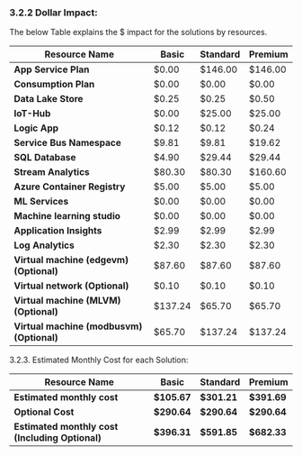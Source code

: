 ### 3.2.2 Dollar Impact: 

The below Table explains the $ impact for the solutions by resources.

| **Resource Name**	          | **Basic**    | **Standard**      | **Premium**
| -------------        | -------------    | -------------      | -------------
| **App Service Plan** |	$0.00   |	$146.00   |	$146.00 
| **Consumption Plan** |	$0.00   |	$0.00    |	$0.00 
| **Data Lake Store**  |	$0.25 	|   $0.25 	 |  $0.50 
| **IoT-Hub**	|  $0.00 	|  $25.00    |	$25.00 
| **Logic App** |	$0.12   |	$0.12    |	$0.24 
| **Service Bus Namespace**  |	$9.81     |	$9.81   |	$19.62 
| **SQL Database** | $4.90    |	$29.44     | 	$29.44 
| **Stream Analytics** | $80.30 	 | $80.30   |  $160.60 
| **Azure Container Registry** | $5.00 	    | $5.00     |	$5.00 
| **ML Services**	| $0.00 	 | $0.00     | $0.00 
| **Machine learning studio** | $0.00      | $0.00     | $0.00 
| **Application Insights** | $2.99 	  | $2.99 	   | $2.99 
| **Log Analytics** | $2.30      | $2.30 	    | $2.30 
| **Virtual machine (edgevm) (Optional)** | $87.60 	    | $87.60     | $87.60 
| **Virtual network (Optional)** | $0.10 	  | $0.10 	     | $0.10 
| **Virtual machine (MLVM) (Optional)** | $137.24 	  | $65.70 	    | $65.70 
| **Virtual machine (modbusvm) (Optional)** | $65.70 	  | $137.24    | $137.24 


3.2.3. Estimated Monthly Cost for each Solution:

| **Resource Name**           | **Basic**           | **Standard**            | **Premium**
| -------------        | -------------    | -------------      | ------------- 
| **Estimated monthly cost** | **$105.67**         | **$301.21** 	              | **$391.69** 
| **Optional Cost** | **$290.64** 	       | **$290.64** 	              | **$290.64** 
| **Estimated monthly cost (Including Optional)** | **$396.31** 	       | **$591.85** 	              | **$682.33** 
